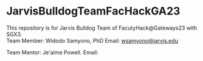 # JarvisBulldogTeamFacHackGA23
This repository is for Jarvis Bulldog Team of FacutyHack@Gateways23 with SGX3.  
Team Member: Widodo Samyono, PhD
Email: wsamyono@jarvis.edu

Team Mentor: Je'aime Powell.
Email: 

